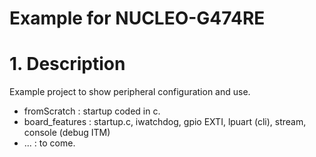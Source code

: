 # Example for NUCLEO-G474RE

# 1. Description
Example project to show peripheral configuration and use.
- fromScratch : startup coded in c.
- board_features : startup.c, iwatchdog, gpio EXTI, lpuart (cli), stream, console (debug ITM)
- ... : to come.

